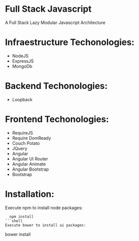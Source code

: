 # Full Stack Javascript

A Full Stack Lazy Modular Javascript Architecture

# Infraestructure Techonologies:

- NodeJS
- ExpressJS
- MongoDb

# Backend Techonologies:

- Loopback

# Frontend Techonologies:

- RequireJS
- Require DomReady
- Couch Potato
- JQuery
- Angular
- Angular UI Router
- Angular Animate
- Angular Bootstrap
- Bootstrap

# Installation:

Execute npm to install node packages:
```
  npm install
```shell
Execute bower to install ui packages:
```
  bower install
```
